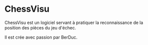 # ChessVisu

ChessVisu est un logiciel servant à pratiquer la reconnaissance de la position des pièces du jeu d'échec.

Il est crée avec passion par BerDuc.
